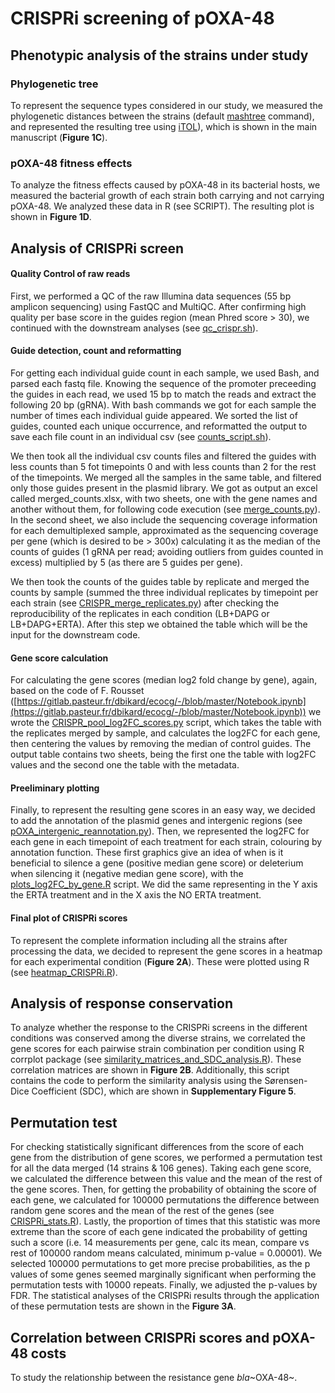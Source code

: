 # CRISPRi screening of pOXA-48

## Phenotypic analysis of the strains under study

### Phylogenetic tree

To represent the sequence types considered in our study, we measured the phylogenetic distances between the strains (default [mashtree](https://github.com/lskatz/mashtree) command), and represented the resulting tree using [iTOL](https://itol.embl.de/)), which is shown in the main manuscript (**Figure 1C**).

### pOXA-48 fitness effects

To analyze the fitness effects caused by pOXA-48 in its bacterial hosts, we measured the bacterial growth of each strain both carrying and not carrying pOXA-48. We analyzed these data in R (see SCRIPT). The resulting plot is shown in **Figure 1D**.

## Analysis of CRISPRi screen

#### Quality Control of raw reads

First, we performed a QC of the raw Illumina data sequences (55 bp amplicon sequencing) using FastQC and MultiQC. After confirming high quality per base score in the guides region (mean Phred score > 30), we continued with the downstream analyses (see [qc_crispr.sh](https://github.com/jorgEVOplasmids/CRISPRi_pOXA48/blob/main/scripts/qc_crispr.sh)).

#### Guide detection, count and reformatting

For getting each individual guide count in each sample, we used Bash, and parsed each fastq file. Knowing the sequence of the promoter preceeding the guides in each read, we used 15 bp to match the reads and extract the following 20 bp (gRNA). With bash commands we got for each sample the number of times each individual guide appeared. We sorted the list of guides, counted each unique occurrence, and reformatted the output to save each file count in an individual csv (see [counts_script.sh](https://github.com/jorgEVOplasmids/CRISPRi_pOXA48/blob/main/scripts/counts_script.sh)).

We then took all the individual csv counts files and filtered the guides with less counts than 5 fot timepoints 0 and with less counts than 2 for the rest of the timepoints. We merged all the samples in the same table, and filtered only those guides present in the plasmid library. We got as output an excel called merged_counts.xlsx, with two sheets, one with the gene names and another without them, for following code execution (see [merge_counts.py](https://github.com/jorgEVOplasmids/CRISPRi_pOXA48/blob/main/scripts/merge_counts.py)). In the second sheet, we also include the sequencing coverage information for each demultiplexed sample, approximated as the sequencing coverage per gene (which is desired to be > 300x) calculating it as the median of the counts of guides (1 gRNA per read; avoiding outliers from guides counted in excess) multiplied by 5 (as there are 5 guides per gene).

We then took the counts of the guides table by replicate and merged the counts by sample (summed the three individual replicates by timepoint per each strain (see [CRISPR_merge_replicates.py](https://github.com/jorgEVOplasmids/CRISPRi_pOXA48/blob/main/scripts/CRISPR_merge_replicates.py)) after checking the reproducibility of the replicates in each condition (LB+DAPG or LB+DAPG+ERTA). After this step we obtained the table which will be the input for the downstream code.

#### Gene score calculation

For calculating the gene scores (median log2 fold change by gene), again, based on the code of F. Rousset ([https://gitlab.pasteur.fr/dbikard/ecocg/-/blob/master/Notebook.ipynb](https://gitlab.pasteur.fr/dbikard/ecocg/-/blob/master/Notebook.ipynb)) we wrote the [CRISPR_pool_log2FC_scores.py](https://github.com/jorgEVOplasmids/CRISPRi_pOXA48/blob/main/scripts/CRISPR_pool_log2fc_scores.py) script, which takes the table with the replicates merged by sample, and calculates the log2FC for each gene, then centering the values by removing the median of control guides. The output table contains two sheets, being the first one the table with log2FC values and the second one the table with the metadata.

#### Preeliminary plotting

Finally, to represent the resulting gene scores in an easy way, we decided to add the annotation of the plasmid genes and intergenic regions (see [pOXA_intergenic_reannotation.py](https://github.com/jorgEVOplasmids/CRISPRi_pOXA48/blob/main/scripts/pOXA_intergenic_reannotation.py)). Then, we represented the log2FC for each gene in each timepoint of each treatment for each strain, colouring by annotation function. These first graphics give an idea of when is it beneficial to silence a gene (positive median gene score) or deleterium when silencing it (negative median gene score), with the [plots_log2FC_by_gene.R](https://github.com/jorgEVOplasmids/CRISPRi_pOXA48/blob/main/scripts/plots_log2FC_by_gene.R) script. We did the same representing in the Y axis the ERTA treatment and in the X axis the NO ERTA treatment.

#### Final plot of CRISPRi scores

To represent the complete information including all the strains after processing the data, we decided to represent the gene scores in a heatmap for each experimental condition (**Figure 2A**). These were plotted using R (see [heatmap_CRISPRi.R](https://github.com/jorgEVOplasmids/CRISPRi_pOXA48/blob/main/scripts/heatmap_CRISPRi.R)).

## Analysis of response conservation

To analyze whether the response to the CRISPRi screens in the different conditions was conserved among the diverse strains, we correlated the gene scores for each pairwise strain combination per condition using R corrplot package (see [similarity_matrices_and_SDC_analysis.R](https://github.com/jorgEVOplasmids/CRISPRi_pOXA48/blob/main/scripts/similarity_matrices_and_SDC_analysis.R)). These correlation matrices are shown in **Figure 2B**. Additionally, this script contains the code to perform the similarity analysis using the Sørensen-Dice Coefficient (SDC), which are shown in **Supplementary Figure 5**.

## Permutation test

For checking statistically significant differences from the score of each gene from the distribution of gene scores, we performed a permutation test for all the data merged (14 strains & 106 genes). Taking each gene score, we calculated the difference between this value and the mean of the rest of the gene scores. Then, for getting the probability of obtaining the score of each gene, we calculated for 100000 permutations  the difference between random gene scores and the mean of the rest of the genes (see [CRISPRi_stats.R](https://github.com/jorgEVOplasmids/CRISPRi_pOXA48/blob/main/scripts/CRISPR_stats.R)). Lastly, the proportion of times that this statistic was more extreme than the score of each gene indicated the probability of getting such a score (i.e. 14 measurements per gene, calc its mean, compare vs rest of 100000 random means calculated, minimum p-value = 0.00001). We selected 100000 permutations to get more precise probabilities, as the p values of some genes seemed marginally significant when performing the permutation tests with 10000 repeats. Finally, we adjusted the p-values by FDR. The statistical analyses of the CRISPRi results through the application of these permutation tests are shown in the **Figure 3A**.

## Correlation between CRISPRi scores and pOXA-48 costs

To study the relationship between the resistance gene *bla*~OXA-48~.

